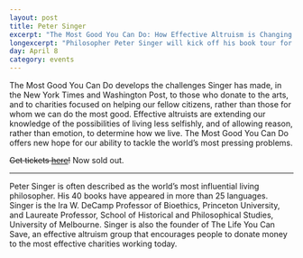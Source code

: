 ```yaml
---
layout: post
title: Peter Singer
excerpt: "The Most Good You Can Do: How Effective Altruism is Changing Ideas About Living Ethically"
longexcerpt: "Philosopher Peter Singer will kick off his book tour for his new book, The Most Good You Can Do, at Stanford in Dinkelspiel on April 8th."
day: April 8
category: events
---
```


The Most Good You Can Do develops the challenges Singer has made, in the New York Times and Washington Post, to those who donate to the arts, and to charities focused on helping our fellow citizens, rather than those for whom we can do the most good. Effective altruists are extending our knowledge of the possibilities of living less selfishly, and of allowing reason, rather than emotion, to determine how we live. The Most Good You Can Do offers new hope for our ability to tackle the world’s most pressing problems.

<del>Get tickets <a href="https://ethicsinsociety.stanford.edu/events/lectures/special-events/peter-singer-the-most-good-you-can-do">here</a>!</del> Now sold out.

<hr>

Peter Singer is often described as the world’s most influential living philosopher. His 40 books have appeared in more than 25 languages. Singer is the Ira W. DeCamp Professor of Bioethics, Princeton University, and Laureate Professor, School of Historical and Philosophical Studies, University of Melbourne. Singer is also the founder of The Life You Can Save, an effective altruism group that encourages people to donate money to the most effective charities working today.
